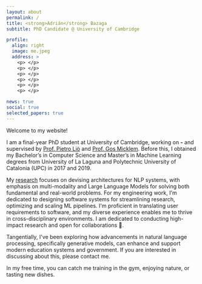 ```yaml
---
layout: about
permalink: /
title: <strong>Adrián</strong> Bazaga
subtitle: PhD Candidate @ University of Cambridge

profile:
  align: right
  image: me.jpeg
  address: >
    <p> </p>
    <p> </p>
    <p> </p>
    <p> </p>
    <p> </p>
    <p> </p>

news: true
social: true
selected_papers: true
---
```


Welcome to my website!

I am a final-year PhD student at University of Cambridge, working on **-** and supervised by [Prof. Pietro Liò](https://www.cl.cam.ac.uk/~pl219/) and [Prof. Gos Micklem](https://www.damtp.cam.ac.uk/person/gm263). Before this, I obtained my Bachelor’s in Computer Science and Master’s in Machine Learning degrees from University of La Laguna and Polytechnic University of Catalonia (UPC) in 2017 and 2019.

My [research](../research/) focuses on devising architectures for NLP systems, with emphasis on multi-modality and Large Language Models for solving both fundamental and real-world problems. For my engineering work, I'm dedicated to designing software systems for streamlining research, optimizing and scaling ML pipelines. I'm proficient in translating user requirements to software, and my diverse experience enables me to thrive in cross-disciplinary environments. I am dedicated to conducting high-impact research and open for collaborations 👐. 

Tangentially, I've been exploring how advancements in natural language processing, specifically generative models, can enhance and support modern education systems and government. If you are interested in discussing about this, please contact me.

In my free time, you can catch me training in the gym, enjoying nature, or tasting new dishes.
      
